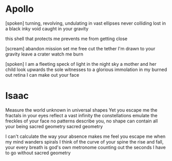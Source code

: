 # Apollo
[spoken]
turning, revolving, undulating
in vast ellipses
never colliding
lost in a black inky void
caught in your gravity

this shell that protects me
prevents me from getting close

[scream]
abandon mission
set me free
cut the tether
I'm drawn to your gravity
leave a crater
watch me burn

[spoken]
I am a fleeting speck of light in the night sky
a mother and her child look upwards
the sole witnesses to a glorious immolation
in my burned out retina I can make out your face

# Isaac

Measure the world unknown in universal shapes
Yet you escape me
the fractals in your eyes reflect a vast infinity
the constellations emulate the freckles of your face
no patterns describe you, no shape can contain all your being
sacred geometry
sacred geometry

I can't calculate the way your absence makes me feel
you escape me
when my mind wanders spirals I think of the curve of your spine
the rise and fall, your every breath is god's own metronome
counting out the seconds I have to go without
sacred geometry
